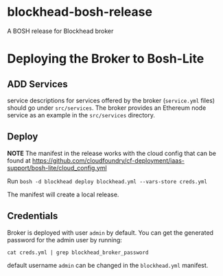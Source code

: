 # blockhead-bosh-release
A BOSH release for Blockhead broker

# Deploying the Broker to Bosh-Lite

## ADD Services

service descriptions for services offered by the broker (`service.yml` files) should go under `src/services`. The broker provides an Ethereum node service as an example in the `src/services` directory.

## Deploy

**NOTE** The manifest in the release works with the cloud config that can be found at
https://github.com/cloudfoundry/cf-deployment/iaas-support/bosh-lite/cloud_config.yml

Run `bosh -d blockhead deploy blockhead.yml --vars-store creds.yml`

The manifest will create a local release.

## Credentials

Broker is deployed with user `admin` by default. You can get the generated password for the admin user by running: 

    cat creds.yml | grep blockhead_broker_password

default username `admin` can be changed in the `blockhead.yml` manifest.
